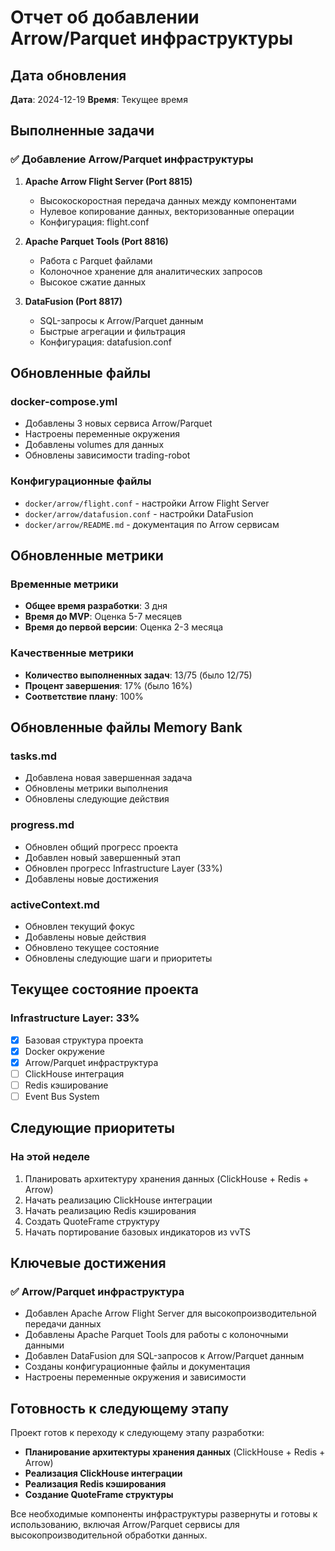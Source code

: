 # Отчет об добавлении Arrow/Parquet инфраструктуры

## Дата обновления
**Дата**: 2024-12-19
**Время**: Текущее время

## Выполненные задачи

### ✅ Добавление Arrow/Parquet инфраструктуры
1. **Apache Arrow Flight Server (Port 8815)**
   - Высокоскоростная передача данных между компонентами
   - Нулевое копирование данных, векторизованные операции
   - Конфигурация: flight.conf

2. **Apache Parquet Tools (Port 8816)**
   - Работа с Parquet файлами
   - Колоночное хранение для аналитических запросов
   - Высокое сжатие данных

3. **DataFusion (Port 8817)**
   - SQL-запросы к Arrow/Parquet данным
   - Быстрые агрегации и фильтрация
   - Конфигурация: datafusion.conf

## Обновленные файлы

### docker-compose.yml
- Добавлены 3 новых сервиса Arrow/Parquet
- Настроены переменные окружения
- Добавлены volumes для данных
- Обновлены зависимости trading-robot

### Конфигурационные файлы
- `docker/arrow/flight.conf` - настройки Arrow Flight Server
- `docker/arrow/datafusion.conf` - настройки DataFusion
- `docker/arrow/README.md` - документация по Arrow сервисам

## Обновленные метрики

### Временные метрики
- **Общее время разработки**: 3 дня
- **Время до MVP**: Оценка 5-7 месяцев
- **Время до первой версии**: Оценка 2-3 месяца

### Качественные метрики
- **Количество выполненных задач**: 13/75 (было 12/75)
- **Процент завершения**: 17% (было 16%)
- **Соответствие плану**: 100%

## Обновленные файлы Memory Bank

### tasks.md
- Добавлена новая завершенная задача
- Обновлены метрики выполнения
- Обновлены следующие действия

### progress.md
- Обновлен общий прогресс проекта
- Добавлен новый завершенный этап
- Обновлен прогресс Infrastructure Layer (33%)
- Добавлены новые достижения

### activeContext.md
- Обновлен текущий фокус
- Добавлены новые действия
- Обновлено текущее состояние
- Обновлены следующие шаги и приоритеты

## Текущее состояние проекта

### Infrastructure Layer: 33%
- [x] Базовая структура проекта
- [x] Docker окружение
- [x] Arrow/Parquet инфраструктура
- [ ] ClickHouse интеграция
- [ ] Redis кэширование
- [ ] Event Bus System

## Следующие приоритеты

### На этой неделе
1. Планировать архитектуру хранения данных (ClickHouse + Redis + Arrow)
2. Начать реализацию ClickHouse интеграции
3. Начать реализацию Redis кэширования
4. Создать QuoteFrame структуру
5. Начать портирование базовых индикаторов из vvTS

## Ключевые достижения

### ✅ Arrow/Parquet инфраструктура
- Добавлен Apache Arrow Flight Server для высокопроизводительной передачи данных
- Добавлены Apache Parquet Tools для работы с колоночными данными
- Добавлен DataFusion для SQL-запросов к Arrow/Parquet данным
- Созданы конфигурационные файлы и документация
- Настроены переменные окружения и зависимости

## Готовность к следующему этапу

Проект готов к переходу к следующему этапу разработки:
- **Планирование архитектуры хранения данных** (ClickHouse + Redis + Arrow)
- **Реализация ClickHouse интеграции**
- **Реализация Redis кэширования**
- **Создание QuoteFrame структуры**

Все необходимые компоненты инфраструктуры развернуты и готовы к использованию, включая Arrow/Parquet сервисы для высокопроизводительной обработки данных.
